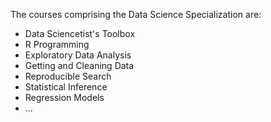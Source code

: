 The courses comprising the Data Science Specialization are:

* Data Sciencetist's Toolbox
* R Programming
* Exploratory Data Analysis
* Getting and Cleaning Data
* Reproducible Search
* Statistical Inference
* Regression Models
* ...

